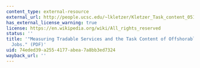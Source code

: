 ```yaml
---
content_type: external-resource
external_url: http://people.ucsc.edu/~lkletzer/Kletzer_Task_content_051107.pdf
has_external_license_warning: true
license: https://en.wikipedia.org/wiki/All_rights_reserved
status: ''
title: '"Measuring Tradable Services and the Task Content of Offshorable Services
  Jobs." (PDF)'
uid: 74eded39-a255-4177-abea-7a8bb3ed7324
wayback_url: ''
---
```

